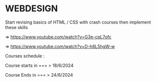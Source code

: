 # WEBDESIGN
Start revising basics of HTML / CSS with crash courses then implement these skills 







=> https://www.youtube.com/watch?v=G3e-cpL7ofc






=> https://www.youtube.com/watch?v=D-h8L5hgW-w


Courses schedule  : 




Course starts in  === >  18/6/2024




Course Ends  in   === >  24/6/2024